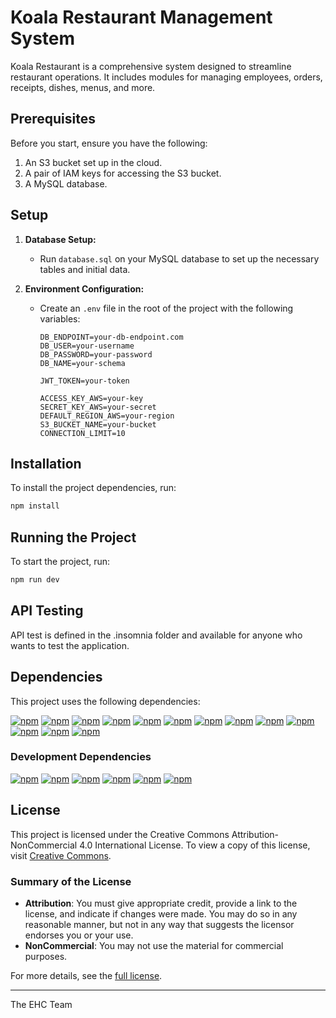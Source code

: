 # Koala Restaurant Management System

Koala Restaurant is a comprehensive system designed to streamline restaurant operations. It includes modules for managing employees, orders, receipts, dishes, menus, and more.

## Prerequisites

Before you start, ensure you have the following:

1. An S3 bucket set up in the cloud.
2. A pair of IAM keys for accessing the S3 bucket.
3. A MySQL database.

## Setup

1. **Database Setup:**

   - Run `database.sql` on your MySQL database to set up the necessary tables and initial data.

2. **Environment Configuration:**

   - Create an `.env` file in the root of the project with the following variables:

     ```plaintext
     DB_ENDPOINT=your-db-endpoint.com
     DB_USER=your-username
     DB_PASSWORD=your-password
     DB_NAME=your-schema

     JWT_TOKEN=your-token

     ACCESS_KEY_AWS=your-key
     SECRET_KEY_AWS=your-secret
     DEFAULT_REGION_AWS=your-region
     S3_BUCKET_NAME=your-bucket
     CONNECTION_LIMIT=10
     ```

## Installation

To install the project dependencies, run:

```bash
npm install
```

## Running the Project

To start the project, run:

```bash
npm run dev
```

## API Testing

API test is defined in the .insomnia folder and available for anyone who wants to test the application.

## Dependencies

This project uses the following dependencies:

[![npm](https://img.shields.io/npm/v/@babel/runtime?label=%40babel/runtime)](https://www.npmjs.com/package/@babel/runtime)
[![npm](https://img.shields.io/npm/v/aws-sdk?label=aws-sdk)](https://www.npmjs.com/package/aws-sdk)
[![npm](https://img.shields.io/npm/v/bcrypt?label=bcrypt)](https://www.npmjs.com/package/bcrypt)
[![npm](https://img.shields.io/npm/v/cors?label=cors)](https://www.npmjs.com/package/cors)
[![npm](https://img.shields.io/npm/v/dotenv?label=dotenv)](https://www.npmjs.com/package/dotenv)
[![npm](https://img.shields.io/npm/v/express?label=express)](https://www.npmjs.com/package/express)
[![npm](https://img.shields.io/npm/v/helmet?label=helmet)](https://www.npmjs.com/package/helmet)
[![npm](https://img.shields.io/npm/v/jsonwebtoken?label=jsonwebtoken)](https://www.npmjs.com/package/jsonwebtoken)
[![npm](https://img.shields.io/npm/v/multer?label=multer)](https://www.npmjs.com/package/multer)
[![npm](https://img.shields.io/npm/v/mysql?label=mysql)](https://www.npmjs.com/package/mysql)
[![npm](https://img.shields.io/npm/v/swagger-jsdoc?label=swagger-jsdoc)](https://www.npmjs.com/package/swagger-jsdoc)
[![npm](https://img.shields.io/npm/v/swagger-ui-express?label=swagger-ui-express)](https://www.npmjs.com/package/swagger-ui-express)
[![npm](https://img.shields.io/npm/v/uuid?label=uuid)](https://www.npmjs.com/package/uuid)

### Development Dependencies

[![npm](https://img.shields.io/npm/v/@babel/cli?label=%40babel/cli)](https://www.npmjs.com/package/@babel/cli)
[![npm](https://img.shields.io/npm/v/@babel/core?label=%40babel/core)](https://www.npmjs.com/package/@babel/core)
[![npm](https://img.shields.io/npm/v/@babel/node?label=%40babel/node)](https://www.npmjs.com/package/@babel/node)
[![npm](https://img.shields.io/npm/v/@babel/plugin-transform-runtime?label=%40babel/plugin-transform-runtime)](https://www.npmjs.com/package/@babel/plugin-transform-runtime)
[![npm](https://img.shields.io/npm/v/@babel/preset-env?label=%40babel/preset-env)](https://www.npmjs.com/package/@babel/preset-env)
[![npm](https://img.shields.io/npm/v/nodemon?label=nodemon)](https://www.npmjs.com/package/nodemon)

## License

This project is licensed under the Creative Commons Attribution-NonCommercial 4.0 International License. To view a copy of this license, visit [Creative Commons](https://creativecommons.org/licenses/by-nc/4.0/).

### Summary of the License

- **Attribution**: You must give appropriate credit, provide a link to the license, and indicate if changes were made. You may do so in any reasonable manner, but not in any way that suggests the licensor endorses you or your use.
- **NonCommercial**: You may not use the material for commercial purposes.

For more details, see the [full license](https://creativecommons.org/licenses/by-nc/4.0/).

---

The EHC Team
